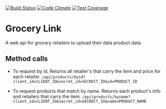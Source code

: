[![Build Status](https://travis-ci.org/alejandroereyes/grocery-link.svg?branch=master)](https://travis-ci.org/alejandroereyes/grocery-link)    [![Code Climate](https://codeclimate.com/github/alejandroereyes/grocery-link/badges/gpa.svg)](https://codeclimate.com/github/alejandroereyes/grocery-link)    [![Test Coverage](https://codeclimate.com/github/alejandroereyes/grocery-link/badges/coverage.svg)](https://codeclimate.com/github/alejandroereyes/grocery-link/coverage)

# Grocery Link
  A web api for grocery retailers to upload their data product data.

## Method calls

  * To request by id. Returns all retailer's that carry the item and price for each retailer. `/api/products/byid?client_id=CLIENT_ID&secret_id=SECRECT_ID&id=PRODUCT_ID`

  * To request products that match by name. Returns each product's info and retailers that carry the item. `/api/products/byname?client_id=CLIENT_ID&secret_id=SECRECT_ID&name=PRODUCT_NAME`
